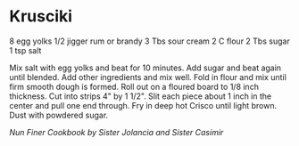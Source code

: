 Krusciki
========

8 egg yolks
1/2 jigger rum or brandy
3 Tbs sour cream
2 C flour
2 Tbs sugar
1 tsp salt

Mix salt with egg yolks and beat for 10 minutes. Add sugar and beat again until blended. Add other ingredients and mix well. Fold in flour and mix until firm smooth dough is formed. Roll out on a floured board to 1/8 inch thickness. Cut into strips 4" by 1 1/2". Slit each piece about 1 inch in the center and pull one end through. Fry in deep hot Crisco until light brown. Dust with powdered sugar.

*Nun Finer Cookbook by Sister Jolancia and Sister Casimir*